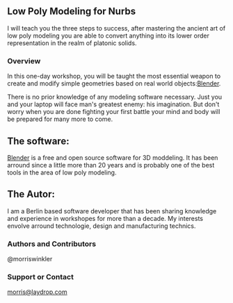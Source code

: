 ## Low Poly Modeling for Nurbs
I will teach you the three steps to success, after mastering the ancient art of low poly modeling you are able to convert anything into its lower order representation in the realm of platonic solids.

### Overview
In this one-day workshop, you will be taught the most essential weapon to create and modify simple geometries based on real world objects:[Blender](https://blender.org). 

There is no prior knowledge of any modeling software necessary. Just you and your laptop will face man's greatest enemy: his imagination. But don't worry when you are done fighting your first battle your mind and body will be prepared for many more to come.

## The software:
[Blender](https://blender.org) is a free and open source software for 3D moddeling. It has been arround since a little more than 20 years and is probably one of the best tools in the area of low poly modeling.


## The Autor:
I am a Berlin based software developer that has been sharing knowledge and experience in workshopes for more than a decade. My interests envolve arround technologie, design and manufacturing technics.  


### Authors and Contributors
@morriswinkler


### Support or Contact
morris@laydrop.com
